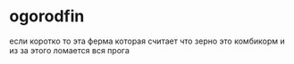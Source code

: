 # ogorodfin
если коротко то эта ферма которая считает что зерно это комбикорм и из за этого ломается вся прога
